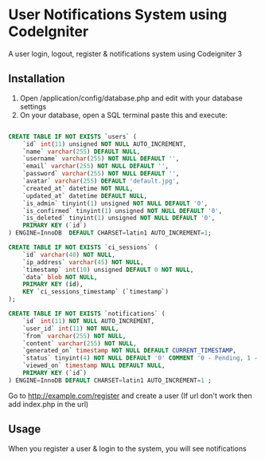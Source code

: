 # User Notifications System using CodeIgniter
A user login, logout, register & notifications system using Codeigniter 3

## Installation
1. Open /application/config/database.php and edit with your database settings
2. On your database, open a SQL terminal paste this and execute:

```sql

CREATE TABLE IF NOT EXISTS `users` (
    `id` int(11) unsigned NOT NULL AUTO_INCREMENT,
    `name` varchar(255) DEFAULT NULL,
    `username` varchar(255) NOT NULL DEFAULT '',
    `email` varchar(255) NOT NULL DEFAULT '',
    `password` varchar(255) NOT NULL DEFAULT '',
    `avatar` varchar(255) DEFAULT 'default.jpg',
    `created_at` datetime NOT NULL,
    `updated_at` datetime DEFAULT NULL,
    `is_admin` tinyint(1) unsigned NOT NULL DEFAULT '0',
    `is_confirmed` tinyint(1) unsigned NOT NULL DEFAULT '0',
    `is_deleted` tinyint(1) unsigned NOT NULL DEFAULT '0',
    PRIMARY KEY (`id`)
) ENGINE=InnoDB  DEFAULT CHARSET=latin1 AUTO_INCREMENT=1;

CREATE TABLE IF NOT EXISTS `ci_sessions` (
    `id` varchar(40) NOT NULL,
    `ip_address` varchar(45) NOT NULL,
    `timestamp` int(10) unsigned DEFAULT 0 NOT NULL,
    `data` blob NOT NULL,
    PRIMARY KEY (id),
    KEY `ci_sessions_timestamp` (`timestamp`)
);

CREATE TABLE IF NOT EXISTS `notifications` (
    `id` int(11) NOT NULL AUTO_INCREMENT,
    `user_id` int(11) NOT NULL,
    `from` varchar(255) NOT NULL,
    `content` varchar(255) NOT NULL,
    `generated_on` timestamp NOT NULL DEFAULT CURRENT_TIMESTAMP,
    `status` tinyint(4) NOT NULL DEFAULT '0' COMMENT '0 - Pending, 1 - Viewed',
    `viewed_on` timestamp NULL DEFAULT NULL,
    PRIMARY KEY (`id`)
) ENGINE=InnoDB DEFAULT CHARSET=latin1 AUTO_INCREMENT=1 ;

```
Go to http://example.com/register and create a user (If url don't work then add index.php in the url)

## Usage
When you register a user & login to the system, you will see notifications
